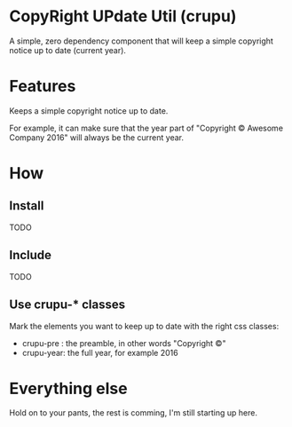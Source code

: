# CopyRight UPdate Util (crupu)
A simple, zero dependency component that will keep a simple copyright notice up to date (current year).

# Features
Keeps a simple copyright notice up to date.

For example, it can make sure that the year part of "Copyright &copy; Awesome Company 2016"
will always be the current year.

# How
## Install
TODO

## Include
TODO

## Use crupu-* classes
Mark the elements you want to keep up to date with the right css classes:

- crupu-pre : the preamble, in other words "Copyright &copy;"
- crupu-year: the full year, for example 2016

# Everything else
Hold on to your pants, the rest is comming, I'm still starting up here.
